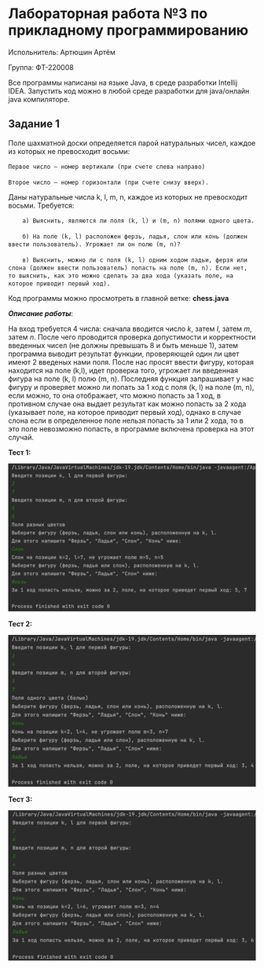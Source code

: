 # Лабораторная работа №3 по прикладному программированию
Испольнитель: Артюшин Артём

Группа: ФТ-220008

Все программы написаны на языке Java, в среде разработки Intellij IDEA. Запустить код можно в любой среде разработки для java/онлайн java компиляторе.
## Задание 1
Поле шахматной доски определяется парой натуральных чисел, каждое из которых не превосходит восьми: 

    Первое число — номер вертикали (при счете слева направо)

    Второе число — номер горизонтали (при счете снизу вверх). 
    
Даны натуральные числа k, l, m, n, каждое из которых не превосходит восьми. Требуется: 

        а) Выяснить, являются ли поля (k, l) и (m, n) полями одного цвета. 
        
        б) На поле (k, l) расположен ферзь, ладья, слон или конь (должен ввести пользователь). Угрожает ли он полю (m, n)? 
        
        в) Выяснить, можно ли с поля (k, l) одним ходом ладьи, ферзя или слона (должен ввести пользователь) попасть на поле (m, n). Если нет, то выяснить, как это можно сделать за два хода (указать поле, на которое приводит первый ход). 
 
Код программы можно просмотреть в главной ветке: **chess.java**

___Описание работы___:

На вход требуется 4 числа: сначала вводится число *k*, затем *l*, затем *m*, затем *n*. После чего проводится проверка допустимости и корректности введенных чисел (не должны превышать 8 и быть меньше 1), затем программа выводит результат функции, проверяющей один ли цвет имеют 2 введеных нами поля. После нас просят ввести фигуру, которая находится на поле (k,l), идет проверка того, угрожает ли введенная фигура на поле (k, l) полю (m, n). Последняя функция запрашивает у нас фигуру и проверяет можно ли попать за 1 ход с поля (k, l) на поле (m, n), если можно, то она отображает, что можно попасть за 1 ход, в противном случае она выдает результат как можно попасть за 2 хода (указывает поле, на которое приводит первый ход), однако в случае слона если в определенное поле нельзя попасть за 1 или 2 хода, то в это поле невозможно попасть, в программе включена проверка на этот случай.

**Тест 1:**

![img](https://github.com/A1r3t0/chessTask/blob/main/Снимок%20экрана%202023-10-07%20в%2021.25.01.png)

**Тест 2:**

![img](https://github.com/A1r3t0/chessTask/blob/main/Снимок%20экрана%202023-10-07%20в%2021.26.39.png)

**Тест 3:**

![img](https://github.com/A1r3t0/chessTask/blob/main/Снимок%20экрана%202023-10-07%20в%2021.28.39.png)
